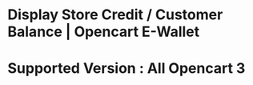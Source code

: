 # Display Store Credit / Customer Balance | Opencart E-Wallet

# Supported Version : All Opencart 3
